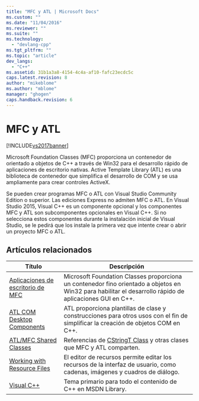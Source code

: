 ```yaml
---
title: "MFC y ATL | Microsoft Docs"
ms.custom: ""
ms.date: "11/04/2016"
ms.reviewer: ""
ms.suite: ""
ms.technology: 
  - "devlang-cpp"
ms.tgt_pltfrm: ""
ms.topic: "article"
dev_langs: 
  - "C++"
ms.assetid: 31b1a3a8-4154-4c4a-af10-fafc23ecdc5c
caps.latest.revision: 8
author: "mikeblome"
ms.author: "mblome"
manager: "ghogen"
caps.handback.revision: 6
---
```

# MFC y ATL
[!INCLUDE[vs2017banner](../assembler/inline/includes/vs2017banner.md)]

Microsoft Foundation Classes \(MFC\) proporciona un contenedor de orientado a objetos de C\+\+ a través de Win32 para el desarrollo rápido de aplicaciones de escritorio nativas. Active Template Library \(ATL\) es una biblioteca de contenedor que simplifica el desarrollo de COM y se usa ampliamente para crear controles ActiveX.  
  
 Se pueden crear programas MFC o ATL con Visual Studio Community Edition o superior. Las ediciones Express no admiten MFC o ATL. En Visual Studio 2015, Visual C\+\+ es un componente opcional y los componentes MFC y ATL son subcomponentes opcionales en Visual C\+\+. Si no selecciona estos componentes durante la instalación inicial de Visual Studio, se le pedirá que los instale la primera vez que intente crear o abrir un proyecto MFC o ATL.  
  
## Artículos relacionados  
  
|Título|Descripción|  
|------------|-----------------|  
|[Aplicaciones de escritorio de MFC](../mfc/mfc-desktop-applications.md)|Microsoft Foundation Classes proporciona un contenedor fino orientado a objetos en Win32 para habilitar el desarrollo rápido de aplicaciones GUI en C\+\+.|  
|[ATL COM Desktop Components](../atl/atl-com-desktop-components.md)|ATL proporciona plantillas de clase y construcciones para otros usos con el fin de simplificar la creación de objetos COM en C\+\+.|  
|[ATL\/MFC Shared Classes](../atl-mfc-shared/atl-mfc-shared-classes.md)|Referencias de [CStringT Class](../atl-mfc-shared/reference/cstringt-class.md) y otras clases que MFC y ATL comparten.|  
|[Working with Resource Files](../mfc/working-with-resource-files.md)|El editor de recursos permite editar los recursos de la interfaz de usuario, como cadenas, imágenes y cuadros de diálogo.|  
|[Visual C\+\+](../top/visual-cpp-in-visual-studio-2015.md)|Tema primario para todo el contenido de C\+\+ en MSDN Library.|